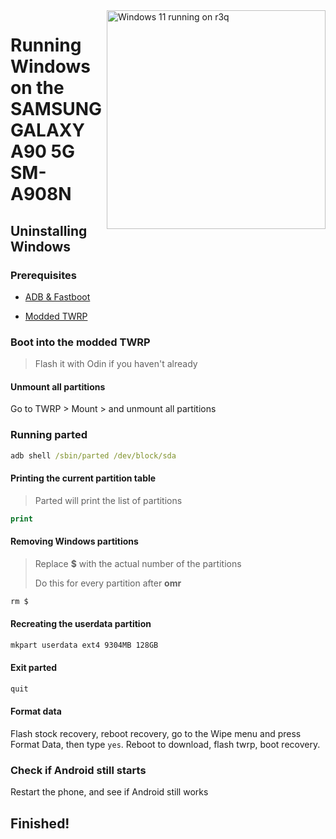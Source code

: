 <img align="right" src="https://github.com/galaxysollector/woa-r3q/blob/main/r3q.png" width="350" alt="Windows 11 running on r3q">

# Running Windows on the SAMSUNG GALAXY A90 5G SM-A908N

## Uninstalling Windows

### Prerequisites
- [ADB & Fastboot](https://developer.android.com/studio/releases/platform-tools)

- [Modded TWRP](https://github.com/galaxysollector/woa-winnerx/releases/tag/Recovery)

### Boot into the modded TWRP
> Flash it with Odin if you haven't already

#### Unmount all partitions
Go to TWRP > Mount > and unmount all partitions

### Running parted
```cmd
adb shell /sbin/parted /dev/block/sda
```

#### Printing the current partition table
> Parted will print the list of partitions
```cmd
print
```

#### Removing Windows partitions
> Replace **$** with the actual number of the partitions
>
> Do this for every partition after **omr**
```cmd
rm $
```

#### Recreating the userdata partition
```cmd
mkpart userdata ext4 9304MB 128GB
```

#### Exit parted
```cmd
quit
```

#### Format data
Flash stock recovery, reboot recovery, go to the Wipe menu and press Format Data,
then type `yes`.
Reboot to download, flash twrp, boot recovery.

### Check if Android still starts
Restart the phone, and see if Android still works

## Finished!

















































